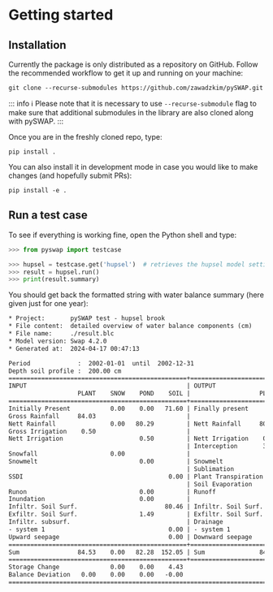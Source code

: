 # Getting started

## Installation

Currently the package is only distributed as a repository on GitHub. Follow the recommended workflow to get it up and running on your machine:

```Shell
git clone --recurse-submodules https://github.com/zawadzkim/pySWAP.git
```

::: info :information_source:
Please note that it is necessary to use `--recurse-submodule` flag to make sure that additional submodules in the library are also cloned along with pySWAP.
:::

Once you are in the freshly cloned repo, type:

```Shell
pip install .
```

You can also install it in development mode in case you would like to make changes (and hopefully submit PRs):

```Shell
pip install -e .
```

## Run a test case

To see if everything is working fine, open the Python shell and type:

```Python shell
>>> from pyswap import testcase

>>> hupsel = testcase.get('hupsel')  # retrieves the hupsel model settings
>>> result = hupsel.run()
>>> print(result.summary)
```

You should get back the formatted string with water balance summary (here given just for one year):

```txt
* Project:       pySWAP test - hupsel brook
* File content:  detailed overview of water balance components (cm)
* File name:     ./result.blc
* Model version: Swap 4.2.0
* Generated at:  2024-04-17 00:47:13

Period             :  2002-01-01  until  2002-12-31
Depth soil profile :  200.00 cm
=================================================+=================================================
INPUT                                            | OUTPUT
                   PLANT    SNOW    POND    SOIL |                   PLANT    SNOW    POND    SOIL
=================================================+=================================================
Initially Present           0.00    0.00   71.60 | Finally present            0.00    0.00   76.02
Gross Rainfall     84.03                         |
Nett Rainfall               0.00   80.29         | Nett Rainfall     80.29
Gross Irrigation    0.50                         |
Nett Irrigation                     0.50         | Nett Irrigation    0.50
                                                 | Interception       3.74
Snowfall                    0.00                 |
Snowmelt                            0.00         | Snowmelt                   0.00
                                                 | Sublimation                0.00
SSDI                                        0.00 | Plant Transpiration                        0.75
                                                 | Soil Evaporation                   1.82
Runon                               0.00         | Runoff                             0.00
Inundation                          0.00         |
Infiltr. Soil Surf.                        80.46 | Infiltr. Soil Surf.               80.46
Exfiltr. Soil Surf.                 1.49         | Exfiltr. Soil Surf.                        1.49
Infiltr. subsurf.                                | Drainage
- system 1                                  0.00 | - system 1                                73.79
Upward seepage                              0.00 | Downward seepage                           0.00
=================================================+=================================================
Sum                84.53    0.00   82.28  152.05 | Sum               84.53    0.00   82.28  152.05
=================================================+=================================================
Storage Change              0.00    0.00    4.43
Balance Deviation   0.00    0.00    0.00   -0.00
===================================================================================================
```
